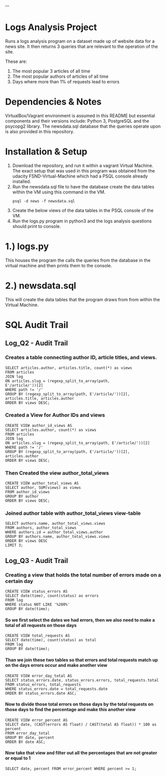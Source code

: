 ''' 
# Logs Analysis Project

Runs a logs analysis program on a dataset made up of website data for a news site. It then returns 3 queries that are relevant to the operation of the site. 

These are:

1) The most popular 3 articles of all time    
2) The most popular authors of articles of all time
3) Days where more than 1% of requests lead to errors

# Dependencies & Notes

VirtualBox/Vagrant environment is assumed in this README but essential components and their versions include: Python 3, PostgreSQL and the psycopg2 library. The newsdata.sql database that the queries operate upon is also provided in this repository.

# Installation & Setup

 1. Download the repository, and run it within a vagrant Virtual Machine. The exact setup that was used in this program was obtained from the udacity FSND-Virtual-Machine which had a PSQL console already installed.
 2. Run the newsdata.sql file to have the database create the data tables within the VM using this command in the VM. 
 	```
 	psql -d news -f newsdata.sql
 	```
 3. Create the below views of the data tables in the PSQL console of the VM.
 4. Run the logs.py program in python3 and the logs analysis questions should print to console.

# 1.) logs.py
This houses the program the calls the queries from the database in the virtual machine and then prints them to the console.

# 2.) newsdata.sql
This will create the data tables that the program draws from from within the Virtual Machine.

# SQL Audit Trail

## Log_Q2 - Audit Trail

### Creates a table connecting author ID, article titles, and views.

```
SELECT articles.author, articles.title, count(*) as views      
FROM articles
JOIN log      
ON articles.slug = (regexp_split_to_array(path,
E'/article/'))[2]      
WHERE path != '/'      
GROUP BY (regexp_split_to_array(path, E'/article/'))[2], articles.title, articles.author      
ORDER BY views DESC;
```

### Created a View for Author IDs and views

```
CREATE VIEW author_id_views AS 
SELECT articles.author, count(*) as views
FROM articles      
JOIN log      
ON articles.slug = (regexp_split_to_array(path, E'/article/'))[2]      
WHERE path != '/' 
GROUP BY (regexp_split_to_array(path, E'/article/'))[2], articles.author 
ORDER BY views DESC;
```

### Then Created the view author_total_views

```
CREATE VIEW author_total_views AS      
SELECT author, SUM(views) as views
FROM author_id_views      
GROUP BY author      
ORDER BY views DESC;
```

### Joined author table with author_total_views view-table

```
SELECT authors.name, author_total_views.views     
FROM authors, author_total_views     
WHERE authors.id = author_total_views.author     
GROUP BY authors.name, author_total_views.views     
ORDER BY views DESC     
LIMIT 3;
```

## Log_Q3 - Audit Trail

### Creating a view that holds the total number of errors made on a certain day

```
CREATE VIEW status_errors AS  
SELECT date(time), count(status) as errors  
FROM log  
WHERE status NOT LIKE '%200%'  
GROUP BY date(time);
```

#### So we first select the dates we had errors, then we also need to make a total of all requests on those days

```
CREATE VIEW total_requests AS 
SELECT date(time), count(status) as total 
FROM log 
GROUP BY date(time);
```

#### Than we join these two tables so that errors and total requests match up on the days errors occur and make another view

```
CREATE VIEW error_day_total AS 
SELECT status_errors.date, status_errors.errors, total_requests.total  
FROM status_errors, total_requests
WHERE status_errors.date = total_requests.date 
ORDER BY status_errors.date ASC;
```

#### Now to divide those total errors on those days by the total requests on those days to find the percentage and make this another view

```
CREATE VIEW error_percent AS 
SELECT date, (CAST(errors AS float) / CAST(total AS float)) * 100 as percent  
FROM error_day_total  
GROUP BY date, percent
ORDER BY date ASC;
```

#### Now take that view and filter out all the percentages that are not greater or equal to 1

```
SELECT date, percent FROM error_percent WHERE percent >= 1;
```
